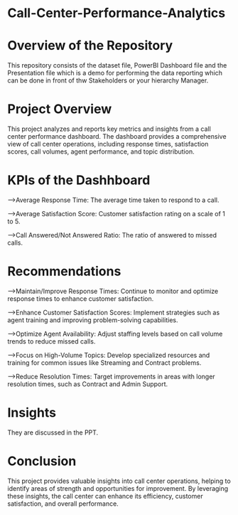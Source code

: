 # Call-Center-Performance-Analytics
# Overview of the Repository
This repository consists of the dataset file, PowerBI Dashboard file and the Presentation file which is a demo for performing the data reporting which can be done in front of thw Stakeholders or your hierarchy Manager.

# Project Overview 
This project analyzes and reports key metrics and insights from a call center performance dashboard. The dashboard provides a comprehensive view of call center operations, including response times, satisfaction scores, call volumes, agent performance, and topic distribution.

# KPIs of the Dashhboard
-->Average Response Time: The average time taken to respond to a call.

-->Average Satisfaction Score: Customer satisfaction rating on a scale of 1 to 5.

-->Call Answered/Not Answered Ratio: The ratio of answered to missed calls.

# Recommendations
-->Maintain/Improve Response Times: Continue to monitor and optimize response times to enhance customer satisfaction.

-->Enhance Customer Satisfaction Scores: Implement strategies such as agent training and improving problem-solving capabilities.

-->Optimize Agent Availability: Adjust staffing levels based on call volume trends to reduce missed calls.

-->Focus on High-Volume Topics: Develop specialized resources and training for common issues like Streaming and Contract problems.

-->Reduce Resolution Times: Target improvements in areas with longer resolution times, such as Contract and Admin Support.

# Insights
They are discussed in the PPT.

# Conclusion
This project provides valuable insights into call center operations, helping to identify areas of strength and opportunities for improvement. By leveraging these insights, the call center can enhance its efficiency, customer satisfaction, and overall performance.
